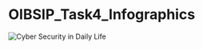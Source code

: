 # OIBSIP_Task4_Infographics

![Cyber Security in Daily Life](https://github.com/user-attachments/assets/66a6ab49-614f-451e-8f8a-790802c57ac9)

